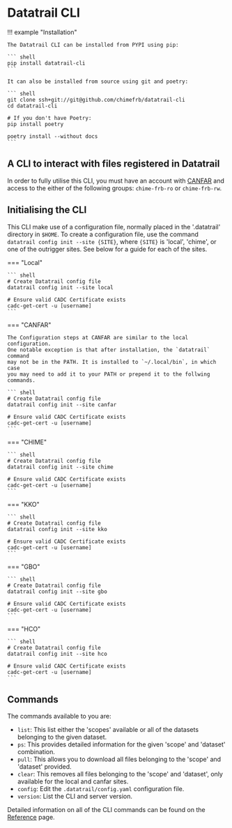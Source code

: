 # Datatrail CLI

!!! example "Installation"

    The Datatrail CLI can be installed from PYPI using pip:

    ``` shell
    pip install datatrail-cli
    ```

    It can also be installed from source using git and poetry:

    ``` shell
    git clone ssh+git://git@github.com/chimefrb/datatrail-cli
    cd datatrail-cli

    # If you don't have Poetry:
    pip install poetry

    poetry install --without docs
    ```

## A CLI to interact with files registered in Datatrail

In order to fully utilise this CLI, you must have an account with
[CANFAR](https://www.canfar.net) and access to the either of the following
groups: `chime-frb-ro` or `chime-frb-rw`.

## Initialising the CLI

This CLI make use of a configuration file, normally placed in the '.datatrail'
directory in `$HOME`. To create a configuration file, use the command
`datatrail config init --site {SITE}`, where `{SITE}` is 'local', 'chime', or
one of the outrigger sites. See below for a guide for each of the sites.

=== "Local"

    ``` shell
    # Create Datatrail config file
    datatrail config init --site local
    
    # Ensure valid CADC Certificate exists
    cadc-get-cert -u [username]
    ```

=== "CANFAR"

    The Configuration steps at CANFAR are similar to the local configuration.
    One notable exception is that after installation, the `datatrail` command
    may not be in the PATH. It is installed to `~/.local/bin`, in which case
    you may need to add it to your PATH or prepend it to the follwing commands.
    
    ``` shell
    # Create Datatrail config file
    datatrail config init --site canfar
    
    # Ensure valid CADC Certificate exists
    cadc-get-cert -u [username]
    ```

=== "CHIME"

    ``` shell
    # Create Datatrail config file
    datatrail config init --site chime
    
    # Ensure valid CADC Certificate exists
    cadc-get-cert -u [username]
    ```

=== "KKO"

    ``` shell
    # Create Datatrail config file
    datatrail config init --site kko
    
    # Ensure valid CADC Certificate exists
    cadc-get-cert -u [username]
    ```

=== "GBO"

    ``` shell
    # Create Datatrail config file
    datatrail config init --site gbo
    
    # Ensure valid CADC Certificate exists
    cadc-get-cert -u [username]
    ```

=== "HCO"

    ``` shell
    # Create Datatrail config file
    datatrail config init --site hco
    
    # Ensure valid CADC Certificate exists
    cadc-get-cert -u [username]
    ```

## Commands

The commands available to you are:

- `list`: This list either the 'scopes' available or all of the datasets
    belonging to the given dataset.
- `ps`: This provides detailed information for the given 'scope' and 'dataset'
    combination.
- `pull`: This allows you to download all files belonging to the 'scope' and
'dataset' provided.
- `clear`: This removes all files belonging to the 'scope' and 'dataset', only
available for the local and canfar sites.
- `config`: Edit the `.datatrail/config.yaml` configuration file.
- `version`: List the CLI and server version.

Detailed information on all of the CLI commands can be found on the
[Reference](cli) page.
